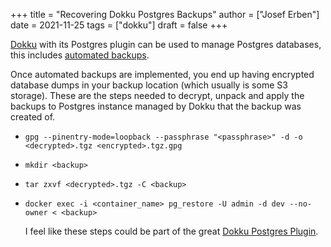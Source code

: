 +++
title = "Recovering Dokku Postgres Backups"
author = ["Josef Erben"]
date = 2021-11-25
tags = ["dokku"]
draft = false
+++

[Dokku](https://dokku.com/) with its Postgres plugin can be used to manage Postgres databases, this includes [automated backups](https://github.com/dokku/dokku-postgres#backups).

<!--more-->

Once automated backups are implemented, you end up having encrypted database dumps in your backup location (which usually is some S3 storage). These are the steps needed to decrypt, unpack and apply the backups to Postgres instance managed by Dokku that the backup was created of.

-   `gpg --pinentry-mode=loopback --passphrase "<passphrase>" -d -o <decrypted>.tgz <encrypted>.tgz.gpg`
-   `mkdir <backup>`
-   `tar zxvf <decrypted>.tgz -C <backup>`
-   `docker exec -i <container_name> pg_restore -U admin -d dev --no-owner < <backup>`

    I feel like these steps could be part of the great [Dokku Postgres Plugin](https://github.com/dokku/dokku-postgres).
